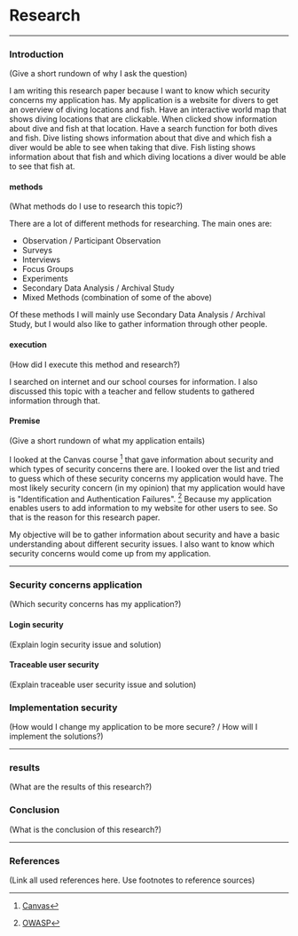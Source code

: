 # Research
------------------------------------------------------------------------------------------------------------------------------------------------------------------
### Introduction
(Give a short rundown of why I ask the question)

I am writing this research paper because I want to know which security concerns my application has.
My application is a website for divers to get an overview of diving locations and fish. Have an interactive world map that shows diving locations that are clickable. When clicked show information about dive and fish at that location. Have a search function for both dives and fish. Dive listing shows information about that dive and which fish a diver would be able to see when taking that dive. Fish listing shows information about that fish and which diving locations a diver would be able to see that fish at.

#### methods
(What methods do I use to research this topic?)

There are a lot of different methods for researching. 
The main ones are: 
* Observation / Participant Observation
* Surveys
* Interviews
* Focus Groups
* Experiments
* Secondary Data Analysis / Archival Study
* Mixed Methods (combination of some of the above)

Of these methods I will mainly use Secondary Data Analysis / Archival Study, but I would also like to gather information through other people.

#### execution
(How did I execute this method and research?)

I searched on internet and our school courses for information. 
I also discussed this topic with a teacher and fellow students to gathered information through that. 

#### Premise
(Give a short rundown of what my application entails)

I looked at the Canvas course [^1] that gave information about security and which types of security concerns there are. I looked over the list and tried to guess which of these security concerns my application would have. The most likely security concern (in my opinion) that my application would have is "Identification and Authentication Failures". [^2] Because my application enables users to add information to my website for other users to see.
So that is the reason for this research paper.

My objective will be to gather information about security and have a basic understanding about different security issues. I also want to know which security concerns would come up from my application.

------------------------------------------------------------------------------------------------------------------------------------------------------------------
### Security concerns application
(Which security concerns has my application?)

#### Login security
(Explain login security issue and solution)

#### Traceable user security
(Explain traceable user security issue and solution)

### Implementation security
(How would I change my application to be more secure? / How will I implement the solutions?)

------------------------------------------------------------------------------------------------------------------------------------------------------------------
### results
(What are the results of this research?)

### Conclusion
(What is the conclusion of this research?)

------------------------------------------------------------------------------------------------------------------------------------------------------------------
### References
(Link all used references here. Use footnotes to reference sources)

[^1]: [Canvas](https://fhict.instructure.com/courses/12992/pages/secure-web-development?module_item_id=911584)
[^2]: [OWASP](https://owasp.org/Top10/A07_2021-Identification_and_Authentication_Failures/)
